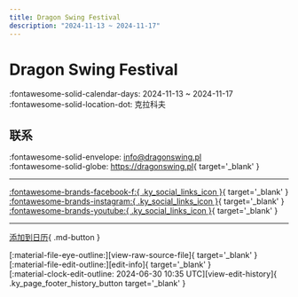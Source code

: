 ```yaml
---
title: Dragon Swing Festival
description: "2024-11-13 ~ 2024-11-17"
---
```


# Dragon Swing Festival 

:fontawesome-solid-calendar-days: 2024-11-13 ~ 2024-11-17  
:fontawesome-solid-location-dot: 克拉科夫  

## 联系

:fontawesome-solid-envelope: <info@dragonswing.pl>  
:fontawesome-solid-globe: <https://dragonswing.pl>{ target='_blank' }  

---

 [:fontawesome-brands-facebook-f:{ .ky_social_links_icon }](https://www.facebook.com/dragonswing.krakow){ target='_blank' } [:fontawesome-brands-instagram:{ .ky_social_links_icon }](https://instagram.com/dragonswingfestival){ target='_blank' } [:fontawesome-brands-youtube:{ .ky_social_links_icon }](https://youtube.com/DragonSwingPL){ target='_blank' }

---

[添加到日历](https://swing.news/ics/zh-Hans/2024/pl_PL/dragon-swing-festival-2024.ics){ .md-button }

<div class="ky_page_footer" markdown>
<div class="ky_page_footer_trailing" markdown="span">
[:material-file-eye-outline:][view-raw-source-file]{ target='_blank' }
[:material-file-edit-outline:][edit-info]{ target='_blank' }
</div>
<div class="ky_page_footer_leading" markdown="span">
[:material-clock-edit-outline: 2024-06-30 10:35 UTC][view-edit-history]{ .ky_page_footer_history_button target='_blank' }
</div>
</div>

[view-raw-source-file]: https://github.com/swingdance/events/blob/main/2024/pl_PL/dragon-swing-festival-2024.json "查看原始源文件"
[edit-info]: https://github.com/swingdance/events/issues/new?assignees=&labels=update+event&projects=&template=03-update_entity.yml&title=%5B2024%2Fpl_PL%5D%20Update%20Event%3A%20Dragon%20Swing%20Festival&region=pl_PL&year=2024&id=dragon-swing-festival-2024&name=Dragon%20Swing%20Festival&org_id= "编辑信息"

[view-edit-history]: https://github.com/swingdance/events/commits/main/2024/pl_PL/dragon-swing-festival-2024.json "查看编辑历史"
